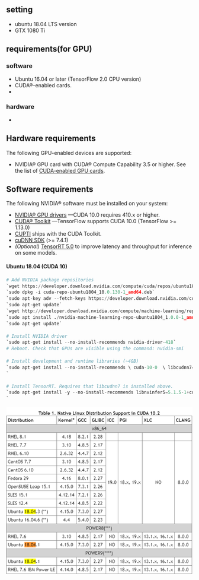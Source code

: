 ## setting

- ubuntu 18.04 LTS version
- GTX 1080 Ti

## requirements(for GPU)

### software
- Ubuntu 16.04 or later (TensorFlow 2.0 CPU version)
- CUDA®-enabled cards.
- 

### hardware
- 



## Hardware requirements

The following GPU-enabled devices are supported:

-   NVIDIA® GPU card with CUDA® Compute Capability 3.5 or higher. See the list of  [CUDA-enabled GPU cards](https://developer.nvidia.com/cuda-gpus).

## Software requirements

The following NVIDIA® software must be installed on your system:

-   [NVIDIA® GPU drivers](https://www.nvidia.com/drivers)  —CUDA 10.0 requires 410.x or higher.
-   [CUDA® Toolkit](https://developer.nvidia.com/cuda-toolkit-archive)  —TensorFlow supports CUDA 10.0 (TensorFlow >= 1.13.0)
-   [CUPTI](http://docs.nvidia.com/cuda/cupti/)  ships with the CUDA Toolkit.
-   [cuDNN SDK](https://developer.nvidia.com/cudnn)  (>= 7.4.1)
-   _(Optional)_  [TensorRT 5.0](https://docs.nvidia.com/deeplearning/sdk/tensorrt-install-guide/index.html)  to improve latency and throughput for inference on some models.

#### Ubuntu 18.04 (CUDA 10)
```python
# Add NVIDIA package repositories  
`wget https://developer.download.nvidia.com/compute/cuda/repos/ubuntu1804/x86_64/cuda-repo-ubuntu1804_10.0.130-1_amd64.deb`  
`sudo dpkg -i cuda-repo-ubuntu1804_10.0.130-1_amd64.deb`  
`sudo apt-key adv --fetch-keys https://developer.download.nvidia.com/compute/cuda/repos/ubuntu1804/x86_64/7fa2af80.pub`  
`sudo apt-get update`  
`wget http://developer.download.nvidia.com/compute/machine-learning/repos/ubuntu1804/x86_64/nvidia-machine-learning-repo-ubuntu1804_1.0.0-1_amd64.deb`  
`sudo apt install ./nvidia-machine-learning-repo-ubuntu1804_1.0.0-1_amd64.deb`  
`sudo apt-get update`  
  
# Install NVIDIA driver  
`sudo apt-get install --no-install-recommends nvidia-driver-418`  
# Reboot. Check that GPUs are visible using the command: nvidia-smi  
  
# Install development and runtime libraries (~4GB)  
`sudo apt-get install --no-install-recommends \ cuda-10-0  \ libcudnn7=7.6.2.24-1+cuda10.0  \ libcudnn7-dev=7.6.2.24-1+cuda10.0  
`  
  
# Install TensorRT. Requires that libcudnn7 is installed above.  
`sudo apt-get install -y --no-install-recommends libnvinfer5=5.1.5-1+cuda10.0  \ libnvinfer-dev=5.1.5-1+cuda10.0  
`
```

![](https://github.com/an-seunghwan/an-seunghwan.github.io/blob/master/assets/img/ubuntu1.PNG?raw=true)


<!--stackedit_data:
eyJoaXN0b3J5IjpbLTE5ODg0ODg5MjQsLTg0MTU5ODIxMCwtMz
kxNzEzNjVdfQ==
-->